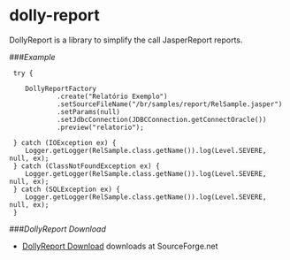 # dolly-report

DollyReport is a library to simplify the call JasperReport reports. 

###*Example*

```
 try {
    
    DollyReportFactory
            .create("Relatório Exemplo")
            .setSourceFileName("/br/samples/report/RelSample.jasper")
            .setParams(null)
            .setJdbcConnection(JDBCConnection.getConnectOracle())
            .preview("relatorio");
    
 } catch (IOException ex) {
    Logger.getLogger(RelSample.class.getName()).log(Level.SEVERE, null, ex);
 } catch (ClassNotFoundException ex) {
    Logger.getLogger(RelSample.class.getName()).log(Level.SEVERE, null, ex);
 } catch (SQLException ex) {
    Logger.getLogger(RelSample.class.getName()).log(Level.SEVERE, null, ex);
 }
```

###*DollyReport Download*
  * [DollyReport Download](https://sourceforge.net/projects/dollyreport/files/latest/download) downloads at SourceForge.net
  
